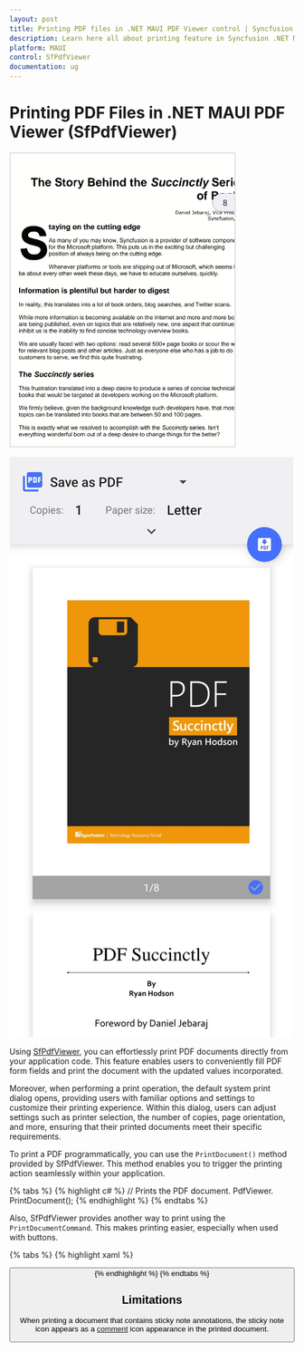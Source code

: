 ```yaml
---
layout: post
title: Printing PDF files in .NET MAUI PDF Viewer control | Syncfusion
description: Learn here all about printing feature in Syncfusion .NET MAUI PDF Viewer (SfPdfViewer) control and more.
platform: MAUI
control: SfPdfViewer
documentation: ug
---
```


# Printing PDF Files in .NET MAUI PDF Viewer (SfPdfViewer)

![Printing PDF Files in .NET MAUI PDF Viewer](Images\Print\text_selection.gif)

![Print Preview Window](Images\Print\print-preview-window.png)


Using [SfPdfViewer](https://help.syncfusion.com/cr/maui/Syncfusion.Maui.PdfViewer.SfPdfViewer.html), you can effortlessly print PDF documents directly from your application code. This feature enables users to conveniently fill PDF form fields and print the document with the updated values incorporated.

Moreover, when performing a print operation, the default system print dialog opens, providing users with familiar options and settings to customize their printing experience. Within this dialog, users can adjust settings such as printer selection, the number of copies, page orientation, and more, ensuring that their printed documents meet their specific requirements.

To print a PDF programmatically, you can use the `PrintDocument()` method provided by SfPdfViewer. This method enables you to trigger the printing action seamlessly within your application.

{% tabs %}
{% highlight c# %}
// Prints the PDF document.
PdfViewer. PrintDocument();
{% endhighlight %}
{% endtabs %}

Also, SfPdfViewer provides another way to print using the `PrintDocumentCommand`. This makes printing easier, especially when used with buttons.

{% tabs %}
{% highlight xaml %}
<!-- Prints the PDF document. -->
<Button Text="&#xe77f;" Command="{Binding Source={x:Reference PdfViewer},Path=PrintDocumentCommand}"/>
{% endhighlight %} 
{% endtabs %}

## Limitations

When printing a document that contains sticky note annotations, the sticky note icon appears as a [comment](https://help.syncfusion.com/cr/maui/Syncfusion.Maui.PdfViewer.StickyNoteIcon.html#Syncfusion_Maui_PdfViewer_StickyNoteIcon_Comment) icon appearance in the printed document.